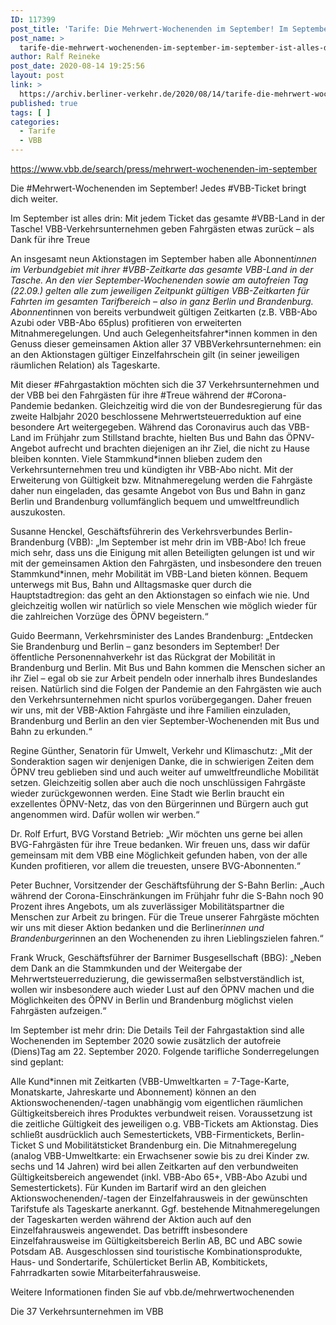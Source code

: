 ```yaml
---
ID: 117399
post_title: 'Tarife: Die Mehrwert-Wochenenden im September! Im September ist alles drin: Mit jedem Ticket das gesamte VBB-Land in der Tasche!, aus VBB'
post_name: >
  tarife-die-mehrwert-wochenenden-im-september-im-september-ist-alles-drin-mit-jedem-ticket-das-gesamte-vbb-land-in-der-tasche-aus-vbb
author: Ralf Reineke
post_date: 2020-08-14 19:25:56
layout: post
link: >
  https://archiv.berliner-verkehr.de/2020/08/14/tarife-die-mehrwert-wochenenden-im-september-im-september-ist-alles-drin-mit-jedem-ticket-das-gesamte-vbb-land-in-der-tasche-aus-vbb/
published: true
tags: [ ]
categories:
  - Tarife
  - VBB
---
```

https://www.vbb.de/search/press/mehrwert-wochenenden-im-september

Die #Mehrwert-Wochenenden im September! Jedes #VBB-Ticket bringt dich weiter.

Im September ist alles drin: Mit jedem Ticket das gesamte #VBB-Land in der Tasche! VBB-Verkehrsunternehmen geben Fahrgästen etwas zurück – als Dank für ihre Treue

An insgesamt neun Aktionstagen im September haben alle Abonnent*innen im Verbundgebiet mit ihrer #VBB-Zeitkarte das gesamte VBB-Land in der Tasche.
An den vier September-Wochenenden sowie am autofreien Tag (22.09.) gelten alle zum jeweiligen Zeitpunkt gültigen VBB-Zeitkarten für Fahrten im gesamten Tarifbereich – also in ganz Berlin und Brandenburg. Abonnent*innen von bereits verbundweit gültigen Zeitkarten (z.B. VBB-Abo Azubi oder VBB-Abo 65plus) profitieren von erweiterten Mitnahmeregelungen. Und auch Gelegenheitsfahrer*innen kommen in den Genuss dieser gemeinsamen Aktion aller 37 VBBVerkehrsunternehmen: ein an den Aktionstagen gültiger Einzelfahrschein gilt (in seiner jeweiligen räumlichen Relation) als Tageskarte.

Mit dieser #Fahrgastaktion möchten sich die 37 Verkehrsunternehmen und der VBB bei den Fahrgästen für ihre #Treue während der #Corona-Pandemie bedanken. Gleichzeitig wird die von der Bundesregierung für das zweite Halbjahr 2020 beschlossene Mehrwertsteuerreduktion auf eine besondere Art weitergegeben. Während das Coronavirus auch das VBB-Land im Frühjahr zum Stillstand brachte, hielten Bus und Bahn das ÖPNV-Angebot aufrecht und brachten diejenigen an ihr Ziel, die nicht zu Hause bleiben konnten. Viele Stammkund*innen blieben zudem den Verkehrsunternehmen treu und kündigten ihr VBB-Abo nicht. Mit der Erweiterung von Gültigkeit bzw. Mitnahmeregelung werden die Fahrgäste daher nun eingeladen, das gesamte Angebot von Bus und Bahn in ganz Berlin und Brandenburg vollumfänglich bequem und umweltfreundlich auszukosten.

Susanne Henckel, Geschäftsführerin des Verkehrsverbundes Berlin-Brandenburg (VBB):
„Im September ist mehr drin im VBB-Abo! Ich freue mich sehr, dass uns die Einigung mit allen Beteiligten gelungen ist und wir mit der gemeinsamen Aktion den Fahrgästen, und insbesondere den treuen Stammkund*innen, mehr Mobilität im VBB-Land bieten können. Bequem unterwegs mit Bus, Bahn und Alltagsmaske quer durch die Hauptstadtregion: das geht an den Aktionstagen so einfach wie nie. Und gleichzeitig wollen wir natürlich so viele Menschen wie möglich wieder für die zahlreichen Vorzüge des ÖPNV begeistern.“

Guido Beermann, Verkehrsminister des Landes Brandenburg:
„Entdecken Sie Brandenburg und Berlin – ganz besonders im September! Der öffentliche Personennahverkehr ist das Rückgrat der Mobilität in Brandenburg und Berlin. Mit Bus und Bahn kommen die Menschen sicher an ihr Ziel – egal ob sie zur Arbeit pendeln oder innerhalb ihres Bundeslandes reisen. Natürlich sind die Folgen der Pandemie an den Fahrgästen wie auch den Verkehrsunternehmen nicht spurlos vorübergegangen. Daher freuen wir uns, mit der VBB-Aktion Fahrgäste und ihre Familien einzuladen, Brandenburg und Berlin an den vier September-Wochenenden mit Bus und Bahn zu erkunden.“

Regine Günther, Senatorin für Umwelt, Verkehr und Klimaschutz:
„Mit der Sonderaktion sagen wir denjenigen Danke, die in schwierigen Zeiten dem ÖPNV treu geblieben sind und auch weiter auf umweltfreundliche Mobilität setzen. Gleichzeitig sollen aber auch die noch unschlüssigen Fahrgäste wieder zurückgewonnen werden. Eine Stadt wie Berlin braucht ein exzellentes ÖPNV-Netz, das von den Bürgerinnen und Bürgern auch gut angenommen wird. Dafür wollen wir werben.“

Dr. Rolf Erfurt, BVG Vorstand Betrieb:
„Wir möchten uns gerne bei allen BVG-Fahrgästen für ihre Treue bedanken. Wir freuen uns, dass wir dafür gemeinsam mit dem VBB eine Möglichkeit gefunden haben, von der alle Kunden profitieren, vor allem die treuesten, unsere BVG-Abonnenten.“

Peter Buchner, Vorsitzender der Geschäftsführung der S-Bahn Berlin:
„Auch während der Corona-Einschränkungen im Frühjahr fuhr die S-Bahn noch 90 Prozent ihres Angebots, um als zuverlässiger Mobilitätspartner die Menschen zur Arbeit zu bringen. Für die Treue unserer Fahrgäste möchten wir uns mit dieser Aktion bedanken und die Berliner*innen und Brandenburger*innen an den Wochenenden zu ihren Lieblingszielen fahren.“

Frank Wruck, Geschäftsführer der Barnimer Busgesellschaft (BBG):
„Neben dem Dank an die Stammkunden und der Weitergabe der Mehrwertsteuerreduzierung, die gewissermaßen selbstverständlich ist, wollen wir insbesondere auch wieder Lust auf den ÖPNV machen und die Möglichkeiten des ÖPNV in Berlin und Brandenburg möglichst vielen Fahrgästen aufzeigen.“

Im September ist mehr drin: Die Details
Teil der Fahrgastaktion sind alle Wochenenden im September 2020 sowie zusätzlich der autofreie (Diens)Tag am 22. September 2020. Folgende tarifliche Sonderregelungen sind geplant:

Alle Kund*innen mit Zeitkarten (VBB-Umweltkarten = 7-Tage-Karte, Monatskarte, Jahreskarte und Abonnement) können an den Aktionswochenenden/-tagen unabhängig vom eigentlichen räumlichen Gültigkeitsbereich ihres Produktes verbundweit reisen. Voraussetzung ist die zeitliche Gültigkeit des jeweiligen o.g. VBB-Tickets am Aktionstag.
Dies schließt ausdrücklich auch Semestertickets, VBB-Firmentickets, Berlin-Ticket S und Mobilitätsticket Brandenburg ein.
Die Mitnahmeregelung (analog VBB-Umweltkarte: ein Erwachsener sowie bis zu drei Kinder zw. sechs und 14 Jahren) wird bei allen Zeitkarten auf den verbundweiten Gültigkeitsbereich angewendet (inkl. VBB-Abo 65+, VBB-Abo Azubi und Semestertickets).
Für Kunden im Bartarif wird an den gleichen Aktionswochenenden/-tagen der Einzelfahrausweis in der gewünschten Tarifstufe als Tageskarte anerkannt. Ggf. bestehende Mitnahmeregelungen der Tageskarten werden während der Aktion auch auf den Einzelfahrausweis angewendet. Das betrifft insbesondere Einzelfahrausweise im Gültigkeitsbereich Berlin AB, BC und ABC sowie Potsdam AB.
Ausgeschlossen sind touristische Kombinationsprodukte, Haus- und Sondertarife, Schülerticket Berlin AB, Kombitickets, Fahrradkarten sowie Mitarbeiterfahrausweise.

Weitere Informationen finden Sie auf vbb.de/mehrwertwochenenden

Die 37 Verkehrsunternehmen im VBB